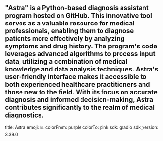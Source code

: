 
"Astra" is a Python-based diagnosis assistant program hosted on GitHub. This innovative tool serves as a valuable resource for medical professionals, enabling them to diagnose patients more effectively by analyzing symptoms and drug history. The program's code leverages advanced algorithms to process input data, utilizing a combination of medical knowledge and data analysis techniques. Astra's user-friendly interface makes it accessible to both experienced healthcare practitioners and those new to the field. With its focus on accurate diagnosis and informed decision-making, Astra contributes significantly to the realm of medical diagnostics.
---
title: Astra
emoji: 📊
colorFrom: purple
colorTo: pink
sdk: gradio
sdk_version: 3.39.0
